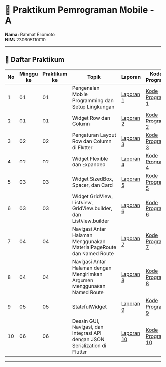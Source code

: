 # 📱 Praktikum Pemrograman Mobile - A

**Nama:** Rahmat Enomoto  
**NIM:** 230605110010  

---

## 📘 Daftar Praktikum

| No | Minggu ke | Praktikum ke | Topik | Laporan | Kode Program |
|----|------------|---------------|---------------------------------------------|--------------------------------------------------------------------------------------------------|------------------------------------------------------------------------------------------------|
| 1 | 01 | 01 | Pengenalan Mobile Programming dan Setup Lingkungan | [Laporan 1](https://drive.google.com/file/d/1g-UrQdEGBWp9PYRWCaMb23ShuZAa3XRa/view?usp=drive_link) | [Kode Program 1](https://github.com/Rahmat-E/Pemrograman-mobile/blob/main/main.dart) |
| 2 | 01 | 01 | Widget Row dan Column | [Laporan 2](https://drive.google.com/file/d/1M42E1QFoIG0bUoJLrn9HskB06_RXahN_/view?usp=drive_link) | [Kode Program 2](https://github.com/Rahmat-E/Pemrograman-mobile/blob/main/main2.dart) |
| 3 | 02 | 02 | Pengaturan Layout Row dan Column di Flutter | [Laporan 3](https://drive.google.com/file/d/1YV0Xzm2DzSIhUwtU3vcIGwe-kv_NhpFT/view?usp=drive_link) | [Kode Program 3](https://github.com/Rahmat-E/Pemrograman-mobile/blob/main/main3_2.dart) |
| 4 | 02 | 02 | Widget Flexible dan Expanded | [Laporan 4](https://drive.google.com/file/d/10Cu_A0XicCvc8NjqgJvIV5jQPOsTjprM/view?usp=drive_link) | [Kode Program 4](https://github.com/Rahmat-E/Pemrograman-mobile/blob/main/main4_3.dart) |
| 5 | 03 | 03 | Widget SizedBox, Spacer, dan Card | [Laporan 5](https://drive.google.com/file/d/19MjZFw7jUPNr4M0aO4AHrzacJcpfMBsI/view?usp=sharing) | [Kode Program 5](https://github.com/Rahmat-E/Pemrograman-mobile/blob/main/main5.dart) |
| 6 | 03 | 03 | Widget GridView, ListView, GridView.builder, dan ListView.builder | [Laporan 6](https://drive.google.com/file/d/1xXWcXjjFwQiLKv1C8oWbQlbc_G34Tx4G/view?usp=sharing) | [Kode Program 6](https://github.com/Rahmat-E/Pemrograman-mobile/blob/main/mainmodul6.dart) |
| 7 | 04 | 04 | Navigasi Antar Halaman Menggunakan MaterialPageRoute dan Named Route | [Laporan 7](https://drive.google.com/file/d/1WBS-C-an6S4iZm0iefTM2DIRXQKv8_SA/view?usp=sharing) | [Kode Program 7](https://github.com/Rahmat-E/Pemrograman-mobile-modul-7) |
| 8 | 04 | 04 | Navigasi Antar Halaman dengan Mengirimkan Argumen Menggunakan Named Route | [Laporan 8](https://drive.google.com/file/d/1QDZ1M3rAGsP0JnIevZQsqRZUo8r4Qkvc/view?usp=drive_link) | [Kode Program 8](https://github.com/Rahmat-E/Pemrograman-mobile-modul-8) |
| 9 | 05 | 05 | StatefulWidget | [Laporan 9](https://drive.google.com/file/d/1Qe3tAOe5qsWHqkI2t5aaHuU9dfb-mMa1/view?usp=sharing) | [Kode Program 9](https://github.com/Rahmat-E/Pemrograman-mobile/blob/main/main9.dart) |
| 10 | 06 | 06 | Desain GUI, Navigasi, dan Integrasi API dengan JSON Serialization di Flutter | [Laporan 10](https://drive.google.com/file/d/1neNcg8Y4Uwkkh3PSJD9Uk84YbtwypNJk/view?usp=sharing) | [Kode Program 10](https://github.com/Rahmat-E/Pemrograman-mobile-modul-10) |

---

